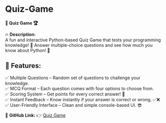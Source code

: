 # Quiz-Game
**🧠 Quiz Game 🏆**  

🔥 **Description:**  
A fun and interactive Python-based Quiz Game that tests your programming knowledge! 🚀 Answer multiple-choice questions and see how much you know about Python! 🎯  

## 🌟 **Features:**  
✅ Multiple Questions – Random set of questions to challenge your knowledge.  
✅ MCQ Format – Each question comes with four options to choose from.  
✅ Scoring System – Get points for every correct answer! 🏅  
✅ Instant Feedback – Know instantly if your answer is correct or wrong. ✅❌  
✅ User-Friendly Interface – Clean and simple console-based UI. 😎  

🔗 **GitHub Link:** 👉 [Quiz Game](https://github.com/anjalisharma0209/Quiz-Game)  
